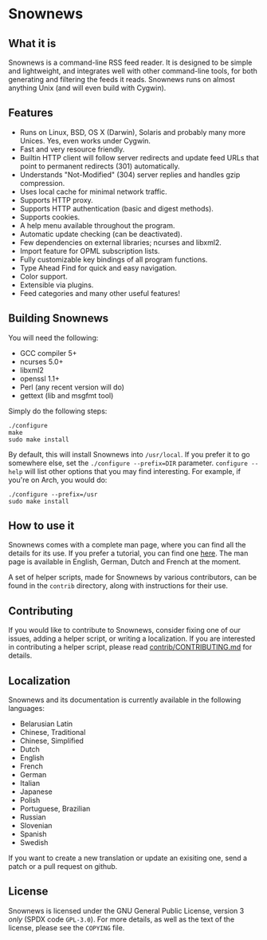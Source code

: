 Snownews
========

What it is
------------

Snownews is a command-line RSS feed reader. It is designed to be simple and
lightweight, and integrates well with other command-line tools, for both
generating and filtering the feeds it reads. Snownews runs on almost anything
Unix (and will even build with Cygwin).

Features
--------

* Runs on Linux, BSD, OS X (Darwin), Solaris and probably many more Unices. Yes, even works under Cygwin.
* Fast and very resource friendly.
* Builtin HTTP client will follow server redirects and update feed URLs that point to permanent redirects (301) automatically.
* Understands "Not-Modified" (304) server replies and handles gzip compression.
* Uses local cache for minimal network traffic.
* Supports HTTP proxy.
* Supports HTTP authentication (basic and digest methods).
* Supports cookies.
* A help menu available throughout the program.
* Automatic update checking (can be deactivated).
* Few dependencies on external libraries; ncurses and libxml2.
* Import feature for OPML subscription lists.
* Fully customizable key bindings of all program functions.
* Type Ahead Find for quick and easy navigation.
* Color support.
* Extensible via plugins.
* Feed categories and many other useful features!


Building Snownews
-----------------

You will need the following:

- GCC compiler 5+
- ncurses 5.0+
- libxml2
- openssl 1.1+
- Perl (any recent version will do)
- gettext (lib and msgfmt tool)

Simply do the following steps:

```
./configure
make
sudo make install
```

By default, this will install Snownews into ``/usr/local``. If you
prefer it to go somewhere else, set the ``./configure --prefix=DIR``
parameter. ``configure --help`` will list other options that you may
find interesting. For example, if you're on Arch, you would do:

```
./configure --prefix=/usr
sudo make install
```

How to use it
---------------

Snownews comes with a complete man page, where you can find all
the details for its use. If you prefer a tutorial, you can find one
[here](https://retro-freedom.nz/tech-101-snownews.html). The man page
is available in English, German, Dutch and French at the moment.

A set of helper scripts, made for Snownews by various contributors, can be
found in the ``contrib`` directory, along with instructions for their use.

Contributing
------------

If you would like to contribute to Snownews, consider fixing one of
our issues, adding a helper script, or writing a localization. If
you are interested in contributing a helper script, please read
[contrib/CONTRIBUTING.md](contrib/CONTRIBUTING.md) for details.

Localization
------------

Snownews and its documentation is currently available in the following languages:

* Belarusian Latin
* Chinese, Traditional
* Chinese, Simplified
* Dutch
* English
* French
* German
* Italian
* Japanese
* Polish
* Portuguese, Brazilian
* Russian
* Slovenian
* Spanish
* Swedish

If you want to create a new translation or update an exisiting one, send a patch or a pull request on github.

License
-------

Snownews is licensed under the GNU General Public License, version 3 *only*
(SPDX code ``GPL-3.0``). For more details, as well as the text of the license,
please see the ``COPYING`` file.
